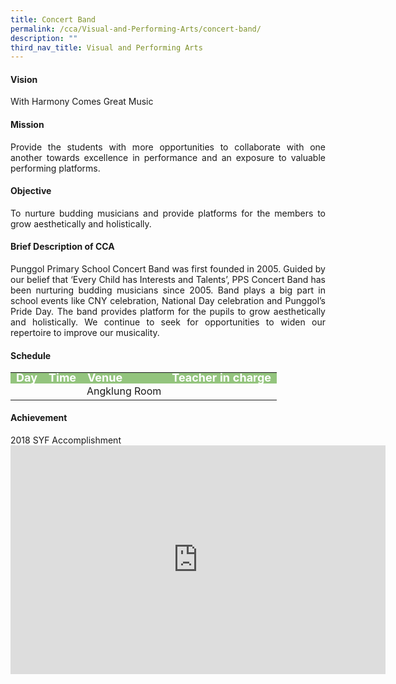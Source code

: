 ```yaml
---
title: Concert Band
permalink: /cca/Visual-and-Performing-Arts/concert-band/
description: ""
third_nav_title: Visual and Performing Arts
---
```

<h4>Vision</h4>
<p style="text-align:justify">With Harmony Comes Great Music</p>

<h4>Mission</h4>
<p style="text-align:justify">Provide the students with more opportunities to collaborate with one another towards excellence in performance and an exposure to valuable performing platforms.</p>

<h4>Objective</h4>
<p style="text-align:justify">To nurture budding musicians and provide platforms for the members to grow aesthetically and holistically.</p>

<h4>Brief Description of CCA</h4>
<p style="text-align:justify">Punggol Primary School Concert Band was first founded in 2005. Guided by our belief that ‘Every Child has Interests and Talents’, PPS Concert Band has been nurturing budding musicians since 2005. Band plays a big part in school events like CNY celebration, National Day celebration and Punggol’s Pride Day. The band provides platform for the pupils to grow aesthetically and holistically. We continue to seek for opportunities to widen our repertoire to improve our musicality.</p>

<h4>Schedule</h4>
<p>
	<table>
		<tbody>
			<tr style="line-height:10px; background-color:rgb(147,196,125); font-weight: bold; font-size:18px; color:white"><td>Day</td><td>Time</td><td>Venue</td><td>Teacher in charge</td></tr>
			<tr><td></td><td></td><td>Angklung Room</td><td></td></tr>
			<tr></tr>
		</tbody>
		</table>

<h4>Achievement</h4>
2018 SYF Accomplishment

<center><iframe allowfullscreen="true" height="366" width="600" frameborder="0" src="https://docs.google.com/presentation/d/e/2PACX-1vRozU4e1NRmpXQPFjXDhOeuY0XFlCjghb21jlc0JtEv0PBj_FYtlR-xpMG8A2UIzk6Y0y31_kZZEuGt/embed?start=false&amp;loop=false&amp;delayms=3000"></iframe></center>